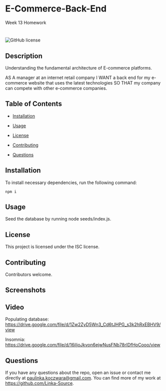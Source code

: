 # E-Commerce-Back-End
Week 13 Homework


#
![GitHub license](https://img.shields.io/badge/License-ISC-blue.svg)

## Description

Understanding the fundamental architecture of E-commerce platforms.

AS A manager at an internet retail company I WANT a back end for my e-commerce website that uses the latest technologies
SO THAT my company can compete with other e-commerce companies.



## Table of Contents 

* [Installation](#installation)

* [Usage](#usage)

* [License](#license)

* [Contributing](#contributing)

* [Questions](#questions)

## Installation

To install necessary dependencies, run the following command:

```
npm i
```

## Usage

Seed the database by running node seeds/index.js.

## License

This project is licensed under the ISC license.
  
## Contributing

Contributors welcome.

## Screenshots



## Video

Populating database: https://drive.google.com/file/d/1Zw2ZyD5Wn3_Cd6tJHPG_s3k2hRxEBHV9/view

Insomnia: https://drive.google.com/file/d/16iIjoJkvon6ejwNusFNb78rIDfHoCooo/view 

## Questions

If you have any questions about the repo, open an issue or contact me directly at paulinka.koczwara@gmail.com. You can find more of my work at https://github.com/Linka-Source.

